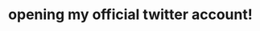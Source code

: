 ---
title: opening my official twitter account!
categories:
  - projects
tags:
  - twitter
pin: true
image:
  path: 'https://n1kkogg.github.io/assets/img/image.png'
  alt: vulnad
published: false
---